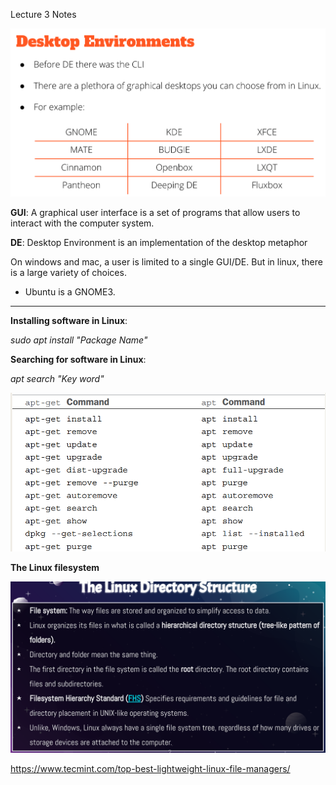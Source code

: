 Lecture 3 Notes

![Desktops](../Notes/Note3/DesktopEnv.png)



**GUI**: A graphical user interface is a set of programs that allow users to interact with the computer system.

**DE**: Desktop Environment is an implementation of the desktop metaphor

On windows and mac, a user is limited to a single GUI/DE.
But in linux, there is a large variety of choices.

- Ubuntu is a GNOME3.

---
**Installing software in Linux**:

*sudo apt install "Package Name"*

**Searching for software in Linux**:

*apt search "Key word"*

![ExampleKeys](../Notes/Note3/examplekeys.png)



**The Linux filesystem**

![FileDirectory](../Notes/Note3/filedir.png)

https://www.tecmint.com/top-best-lightweight-linux-file-managers/